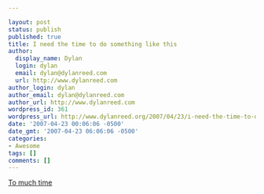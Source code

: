 ```yaml
---

layout: post
status: publish
published: true
title: I need the time to do something like this
author:
  display_name: Dylan
  login: dylan
  email: dylan@dylanreed.com
  url: http://www.dylanreed.com
author_login: dylan
author_email: dylan@dylanreed.com
author_url: http://www.dylanreed.com
wordpress_id: 361
wordpress_url: http://www.dylanreed.org/2007/04/23/i-need-the-time-to-do-something-like-this/
date: '2007-04-23 00:06:06 -0500'
date_gmt: '2007-04-23 06:06:06 -0500'
categories:
- Awesome
tags: []
comments: []
---
```


[To much time][1]

   [1]: http://www.bit-tech.net/modding/2007/04/23/yuugou_by_greensabbath/1.html

